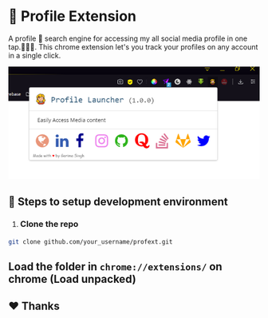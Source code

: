 # 👣 Profile Extension
A profile 🔎 search engine for accessing my all social media profile in one tap.👨‍💻👩‍. This chrome extension let's you track your profiles on any account in a single click.


<img src="ss.png" width="600">

## 🚀 Steps to setup development environment
1.  ### Clone the repo
 ```bash
 git clone github.com/your_username/profext.git
 ```
 ## Load the folder in `chrome://extensions/` on chrome (Load unpacked)




## ❤️ Thanks
